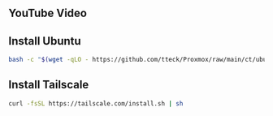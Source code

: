 ## YouTube Video

## Install Ubuntu

```bash
bash -c "$(wget -qLO - https://github.com/tteck/Proxmox/raw/main/ct/ubuntu.sh)"
```

## Install Tailscale

```bash
curl -fsSL https://tailscale.com/install.sh | sh
```
